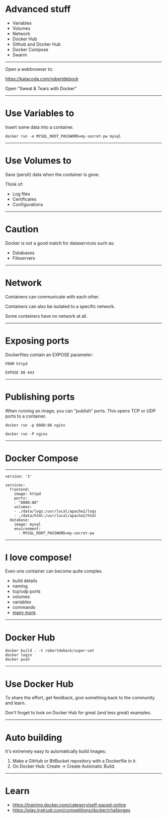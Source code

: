 # Advanced stuff
- Variables
- Volumes
- Network
- Docker Hub
- Github and Docker Hub
- Docker Compose
- Swarm

---

Open a webbrowser to:

https://katacoda.com/robertdebock

Open "Sweat & Tears with Docker"

---

# Use Variables to

Insert some data into a container.

````
docker run -e MYSQL_ROOT_PASSWORD=my-secret-pw mysql
````

---

# Use Volumes to

Save (persit) data when the container is gone.

Think of:
- Log files
- Certificates
- Configurations

----

# Caution

Docker is not a good match for dataservices such as:
- Databases
- Fileservers

---

# Network

Containers can communicate with each other.

Containers can also be isolated to a specific network.

Some containers have no network at all.

----

# Exposing ports

Dockerfiles contain an EXPOSE parameter:

````
FROM httpd

EXPOSE 80 443
````

----

# Publishing ports

When running an image, you can "publish" ports. This opens TCP or UDP ports to a container.

````
docker run -p 8080:80 nginx
````

````
docker run -P nginx
````

---

# Docker Compose

----

````
version: '3'

services:
  frontend:
    image: httpd
    ports:
    - "8080:80"
    volumes:
    - ./data/logs:/usr/local/apache2/logs
    - ./data/html:/usr/local/apache2/html
  database:
    image: mysql
    environment:
      -	MYSQL_ROOT_PASSWORD=my-secret-pw
````

----

# I love compose!

Even one container can become quite complex.
- build details
- naming
- tcp/udp ports
- volumes
- variables
- commands
- [many more](https://docs.docker.com/compose/compose-file/).

---

# Docker Hub

````
docker build . -t robertdebock/super-vet
docker login
docker push
````

----

# Use Docker Hub

To share the effort, get feedback, give something back to the community and learn.

Don't forget to look on Docker Hub for great (and less great) examples.

---

# Auto building

It's extremely easy to automatically build images:
1. Make a GitHub or BitBucket repository with a Dockerfile in it.
2. On Docker Hub: Create -> Create Automatic Build.

---

# Learn

- https://training.docker.com/category/self-paced-online
- https://play.instruqt.com/competitions/docker/challenges
